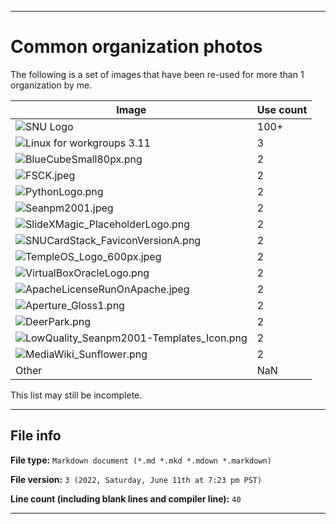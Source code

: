 
***

# Common organization photos

The following is a set of images that have been re-used for more than 1 organization by me.

| Image | Use count |
|---|---|
| ![SNU Logo](/AdditionalInfo/Common/Images/SNU_blue_and_gold_legacy_icon.png) | 100+ |
| ![Linux for workgroups 3.11](/AdditionalInfo/Common/Images/Linux-for-workgroups-boot.jpg) | 3 |
| ![BlueCubeSmall80px.png](/AdditionalInfo/Common/Images/BlueCubeSmall80px.png) | 2 |
| ![FSCK.jpeg](/AdditionalInfo/Common/Images/FSCK.jpeg) | 2 |
| ![PythonLogo.png](/AdditionalInfo/Common/Images/PythonLogo.png) | 2 |
| ![Seanpm2001.jpeg](/AdditionalInfo/Common/Images/Seanpm2001.jpeg) | 2 |
| ![SlideXMagic_PlaceholderLogo.png](/AdditionalInfo/Common/Images/SlideXMagic_PlaceholderLogo.png) | 2 |
| ![SNUCardStack_FaviconVersionA.png](/AdditionalInfo/Common/Images/SNUCardStack_FaviconVersionA.png) | 2 |
| ![TempleOS_Logo_600px.jpeg](/AdditionalInfo/Common/Images/TempleOS_Logo_600px.jpeg) | 2 |
| ![VirtualBoxOracleLogo.png](/AdditionalInfo/Common/Images/VirtualBoxOracleLogo.png) | 2 |
| ![ApacheLicenseRunOnApache.jpeg](/AdditionalInfo/Common/Images/ApacheLicenseRunOnApache.jpeg) | 2 |
| ![Aperture_Gloss1.png](/AdditionalInfo/Common/Images/Aperture_Gloss1.png) | 2 |
| ![DeerPark.png](/AdditionalInfo/Common/Images/DeerPark.png) | 2 |
| ![LowQuality_Seanpm2001-Templates_Icon.png](/AdditionalInfo/Common/Images/LowQuality_Seanpm2001-Templates_Icon.png) | 2 |
| ![MediaWiki_Sunflower.png](/AdditionalInfo/Common/Images/MediaWiki_Sunflower.png) | 2 |
| Other | NaN |

This list may still be incomplete.

***

## File info

**File type:** `Markdown document (*.md *.mkd *.mdown *.markdown)`

**File version:** `3 (2022, Saturday, June 11th at 7:23 pm PST)`

**Line count (including blank lines and compiler line):** `40`

***
